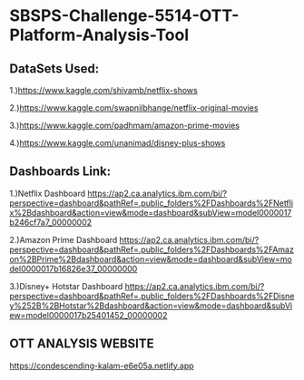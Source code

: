 # SBSPS-Challenge-5514-OTT-Platform-Analysis-Tool
## DataSets Used:
1.)https://www.kaggle.com/shivamb/netflix-shows

2.)https://www.kaggle.com/swapnilbhange/netflix-original-movies

3.)https://www.kaggle.com/padhmam/amazon-prime-movies

4.)https://www.kaggle.com/unanimad/disney-plus-shows
## Dashboards Link:
1.)Netflix Dashboard
https://ap2.ca.analytics.ibm.com/bi/?perspective=dashboard&pathRef=.public_folders%2FDashboards%2FNetflix%2Bdashboard&action=view&mode=dashboard&subView=model0000017b246cf7a7_00000002

2.)Amazon Prime Dashboard
https://ap2.ca.analytics.ibm.com/bi/?perspective=dashboard&pathRef=.public_folders%2FDashboards%2FAmazon%2BPrime%2Bdashboard&action=view&mode=dashboard&subView=model0000017b16826e37_00000000

3.)Disney+ Hotstar Dashboard
https://ap2.ca.analytics.ibm.com/bi/?perspective=dashboard&pathRef=.public_folders%2FDashboards%2FDisney%252B%2BHotstar%2Bdashboard&action=view&mode=dashboard&subView=model0000017b25401452_00000002

## OTT ANALYSIS WEBSITE
https://condescending-kalam-e6e05a.netlify.app
